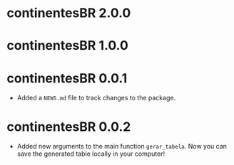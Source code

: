 # continentesBR 2.0.0

# continentesBR 1.0.0

# continentesBR 0.0.1

* Added a `NEWS.md` file to track changes to the package.

# continentesBR 0.0.2

* Added new arguments to the main function `gerar_tabela`. Now you can save the generated table locally in your computer!


